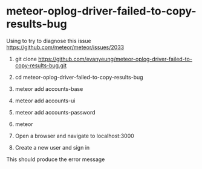 meteor-oplog-driver-failed-to-copy-results-bug
==============================================

Using to try to diagnose this issue https://github.com/meteor/meteor/issues/2033

1. git clone https://github.com/evanyeung/meteor-oplog-driver-failed-to-copy-results-bug.git
2. cd meteor-oplog-driver-failed-to-copy-results-bug
3. meteor add accounts-base
4. meteor add accounts-ui
5. meteor add accounts-password
6. meteor

7. Open a browser and navigate to localhost:3000
8. Create a new user and sign in

This should produce the error message

